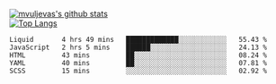 [![mvuljevas's github stats](https://github-readme-stats.vercel.app/api?username=mvuljevas&show_icons=true&theme=dracula)](https://www.mvuljevas.com)
<br>
[![Top Langs](https://github-readme-stats.vercel.app/api/top-langs/?username=mvuljevas&theme=dracula)](https://www.mvuljevas.com)

<!--START_SECTION:waka-->
```text
Liquid       4 hrs 49 mins   █████████████░░░░░░░░░░░░   55.43 % 
JavaScript   2 hrs 5 mins    ██████░░░░░░░░░░░░░░░░░░░   24.13 % 
HTML         43 mins         ██░░░░░░░░░░░░░░░░░░░░░░░   08.24 % 
YAML         40 mins         ██░░░░░░░░░░░░░░░░░░░░░░░   07.81 % 
SCSS         15 mins         ░░░░░░░░░░░░░░░░░░░░░░░░░   02.92 %
```
<!--END_SECTION:waka-->
